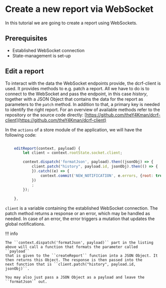 # Create a new report via WebSocket

In this tutorial we are going to create a report using WebSockets.


## Prerequisites

- Established WebSocket connection
- State-management is set-up


## Edit a report

To interact with the data the WebSocket endpoints provide, the dcrf-client is used. It provides methods to e.g. patch a report. All we have to do is to connect to the WebSocket and pass the
endpoint, in this case _history_, together with a JSON Object that contains the data for the report as parameters to the ``patch`` method. In addition to that, a primary key is needed to identify the right report. For an overview of available methods refer to the repository or the source code directly: [https://github.com/theY4Kman/dcrf-client](https://github.com/theY4Kman/dcrf-client) 

In the ``actions`` of a store module of the application, we will have the following code:


```javascript

    editReport(context, payload) {
        let client = context.rootState.socket.client;

        context.dispatch('formatJson', payload).then((jsonObj) => {
            client.patch("history", payload.id, jsonObj).then(() => {
            }).catch((e) => {
                context.commit('NEW_NOTIFICATION', e.errors, {root: true});
            })
            ;
        });
        
    },

```

``client`` is a variable containing the established WebSocket connection. The patch method returns a response
or an error, which may be handled as needed. In case of an error, the error triggers a mutation that updates the global notifications.

!!! info

    The ``context.dispatch('formatJson', payload)`` part in the listing above will call a function that formats the parameter called ``payload``
    that is given to the ``createReport`` function into a JSON Object. It then returns this Object. The response is then passed into the
    next function that is ``client.patch("history", payload.id, jsonObj)``. 

    You may also just pass a JSON Object as a payload and leave the ``formatJson`` out. 